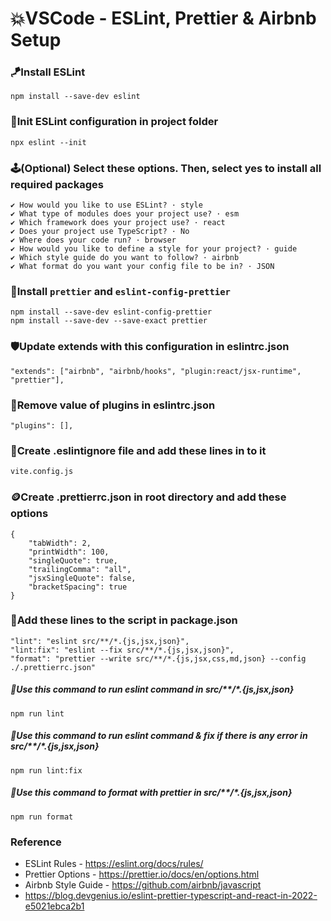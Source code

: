 # 💥VSCode - ESLint, Prettier & Airbnb Setup

### 🪁Install ESLint

```
npm install --save-dev eslint
```

### 🎐Init ESLint configuration in project folder

```
npx eslint --init
```

### 🕹️(Optional) Select these options. Then, select yes to install all required packages 

```
✔️ How would you like to use ESLint? · style       
✔️ What type of modules does your project use? · esm
✔️ Which framework does your project use? · react
✔️ Does your project use TypeScript? · No
✔️ Where does your code run? · browser
✔️ How would you like to define a style for your project? · guide
✔️ Which style guide do you want to follow? · airbnb
✔️ What format do you want your config file to be in? · JSON
```

### 🎀Install `prettier` and `eslint-config-prettier`
```
npm install --save-dev eslint-config-prettier
npm install --save-dev --save-exact prettier
```

### 🛡️Update extends with this configuration in eslintrc.json
```
"extends": ["airbnb", "airbnb/hooks", "plugin:react/jsx-runtime", "prettier"],
```

### 🧵Remove value of plugins in eslintrc.json
```
"plugins": [],
```

### 📀Create .eslintignore file and add these lines in to it
```
vite.config.js
```

### 🪙Create .prettierrc.json in root directory and add these options
```
{
    "tabWidth": 2,
    "printWidth": 100,
    "singleQuote": true,
    "trailingComma": "all",
    "jsxSingleQuote": false,
    "bracketSpacing": true
}
```

### 📮Add these lines to the script in package.json
```
"lint": "eslint src/**/*.{js,jsx,json}",
"lint:fix": "eslint --fix src/**/*.{js,jsx,json}",
"format": "prettier --write src/**/*.{js,jsx,css,md,json} --config ./.prettierrc.json"
```

##### 📍Use this command to run eslint command in src/**/*.{js,jsx,json}
```
npm run lint
```

##### 📍Use this command to run eslint command & fix if there is any error in src/**/*.{js,jsx,json}
```
npm run lint:fix
```

##### 📍Use this command to format with prettier in src/**/*.{js,jsx,json}
```
npm run format
```


### Reference
* ESLint Rules - https://eslint.org/docs/rules/
* Prettier Options - https://prettier.io/docs/en/options.html
* Airbnb Style Guide - https://github.com/airbnb/javascript
* https://blog.devgenius.io/eslint-prettier-typescript-and-react-in-2022-e5021ebca2b1
